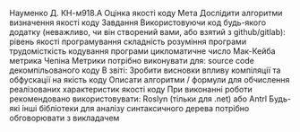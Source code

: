 Науменко Д.
КН-м918.А
Оцінка якості коду
Мета
Дослідити алгоритми визначення якості коду
Завдання
Використовуючи код будь-якого додатку (неважливо, чи він створений вами, або взятий з github/gitlab):
рівень якості програмування
складність розуміння програми
трудомісткість кодування програми
цикломатичне число Мак-Кейба
метрика Чепіна
Метрики потрібно виконувати для:
source code
декомпільованого коду
В звіті:
Зробити висновки впливу компіляції та обфускації на якість коду
Описати алгоритми / формули для обчислення реалізованих характеристик якості коду
При виконанні роботи рекомендовано використовувати:
Roslyn (тільки для .net)
або Antrl
Будь-які інші бібліотеки для аналізу синтаксичного дерева потрібно обговорювати з викладачем
